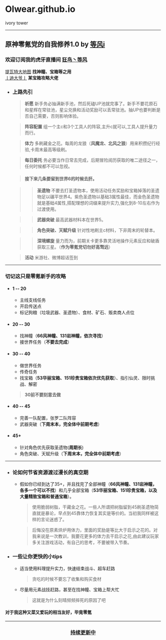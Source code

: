 # Olwear.github.io
ivory tower

****

## 原神零氪党的自我修养1.0 by [等风i](https://bbs.mihoyo.com/ys/accountCenter/postList?id=185349014)
### 欢迎订阅我的虎牙直播间 [狂鸟丶等风](https://www.huya.com/orlove)
[提瓦特大地图](https://bbs.mihoyo.com/ys/obc/content/1060/detail?bbs_presentation_style=no_header) **找神瞳、宝箱等之用**  
[丨迪大爷丨](https://bbs.mihoyo.com/ys/accountCenter/postList?id=162661361 "丨迪大爷丨") **某宝箱攻略大佬**
* ### 上路先引
	> **祈愿**
	> 新手务必抽满新手池，然后死磕UP池就完事了。新手不要花原石和星辉在常驻池，星尘兑换和活动奖励可以丢常驻池。抽UP也要判断是否自己需要，否则影响体验。

	> **阵容配置**
	组一个主c和3个工具人的阵容,主升c就可以,工具人提升量力而行。

	> **体力**
	多刷藏金之花。每周的龙狼（**风魔龙、北风之狼**）用来积攒纪行经验,卡周末最高等级刷。

	> **每日委托**
	务必要当作日常去完成，后期冒险阅历获取的唯二途径之一，任何时候都不可以忽视。

	> #### 接下来几条要留到世界6的时候去肝。

	> > **圣遗物**
	不要去打圣遗物本，使用活动任务奖励和宝箱掉落的圣遗物足以碾平世界4。紫色圣遗物以基础3属性最佳，而金色圣遗物就是基础4属性,搭配理想的词缀来提升实力,强化到8-10左右作为过渡使用。

	>> **武器突破**
	最高武器材料本在世界5。

	> > **角色突破、天赋升级**
	针对性地刷主c材料，下非周末的轮替本。

	> > **深境螺旋**
	量力而为，前期关卡更多靠灵活地操作元素反应和破盾获取三星。（**作为零氪党切勿好高骛远**）

	> **活动**
	米游社、微博超话签到

****

### 切记这只是零氪新手的攻略
* #### **1 -- 20**
	* 主线支线任务
	* 开启传送点
	* 标记狗粮（垃圾武器、圣遗物）、食材、矿石、贩卖商人点位
* #### **20 -- 30**
	* 找神瞳（**66风神瞳、131岩神瞳，依次寻找**）
	* 接世界任务（**不要去完成**）
* #### **30 -- 40**
	* 做世界任务
	* 传奇任务
	* 找宝箱（**53华丽宝箱、151珍贵宝箱依次优先获取**）、指引仙灵、限时挑战、解密
	> **30前不要刻意去做**
* #### **40 -- 45**
	+ 完善一队配置，张罗二队阵容
	+ 武器突破（**下周末本，完全体中前期考虑**）
* #### **45+**
	* 针对角色优先获取圣遗物(**周期长**)
	* 角色突破、天赋升级（**下周末本，完全体中前期考虑**）

****

* ### 论如何节省资源渡过漫长的真空期
	* 假如你已经到达了35+，并且找完了全部神瞳（**66风神瞳、131岩神瞳，各多一个可以不找**）和几乎全部宝箱（**53华丽宝箱、151珍贵宝箱，以及大量精致宝箱和普通宝箱**）。
		> 使用脆弱树脂，干藏金之花。一些人所谓把树脂留到45刷圣遗物简直就是暴论，早点到45靠体力恢复其实是等价的。当初我同样被这样的言论迷惑了。

		> 后悔没在原素烘炉用体力，里面的奖励是等比大于启示之花的。对我来说是一次教训，我要花更多的体力去干启示之花,由此建议玩家多关注游戏活动，有自己的思考，不要被带入节奏。

* ### 一些让你更快的小tips
	* 适当使用料理提升实力，快速结束战斗、超车赶路
		> 贪吃的时候不要忘了收集和购买食材

	* 尽量用元素战技赶路，甚至在找神瞳、宝箱上帮大忙
		> 这就是为什么刻晴频频摔死的原因了吧


#### **对于我这种又菜又爱玩的相当友好，毕竟零氪**

****

### [<center>持续更新中</center>](#Olwear.github.io)
